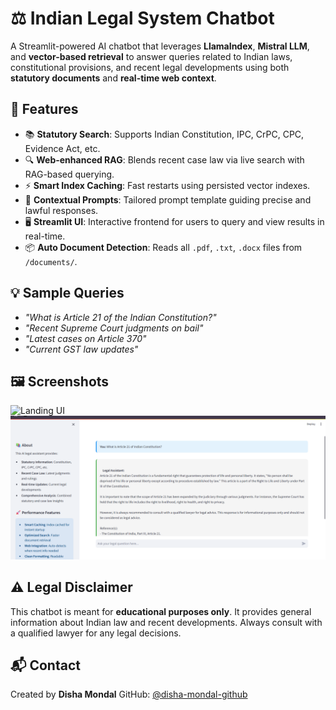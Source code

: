 # ⚖️ Indian Legal System Chatbot

A Streamlit-powered AI chatbot that leverages **LlamaIndex**, **Mistral LLM**, and **vector-based retrieval** to answer queries related to Indian laws, constitutional provisions, and recent legal developments using both **statutory documents** and **real-time web context**.


## 🧠 Features

* 📚 **Statutory Search**: Supports Indian Constitution, IPC, CrPC, CPC, Evidence Act, etc.
* 🔍 **Web-enhanced RAG**: Blends recent case law via live search with RAG-based querying.
* ⚡ **Smart Index Caching**: Fast restarts using persisted vector indexes.
* 🧾 **Contextual Prompts**: Tailored prompt template guiding precise and lawful responses.
* 🖥️ **Streamlit UI**: Interactive frontend for users to query and view results in real-time.
* 📦 **Auto Document Detection**: Reads all `.pdf`, `.txt`, `.docx` files from `/documents/`.


## 💡 Sample Queries

* *"What is Article 21 of the Indian Constitution?"*
* *"Recent Supreme Court judgments on bail"*
* *"Latest cases on Article 370"*
* *"Current GST law updates"*


## 🖼️ Screenshots

![Landing UI](screenshots/home.png)
![Query Sample](screenshots/query.png)


## ⚠️ Legal Disclaimer

This chatbot is meant for **educational purposes only**. It provides general information about Indian law and recent developments. Always consult with a qualified lawyer for any legal decisions.

## 📬 Contact

Created by **Disha Mondal**
GitHub: [@disha-mondal-github](https://github.com/disha-mondal-github)

